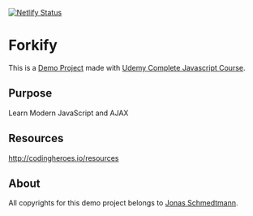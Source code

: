 [![Netlify Status](https://api.netlify.com/api/v1/badges/8d405974-3e23-4318-b656-2d3fc059c46a/deploy-status)](https://app.netlify.com/sites/forkify-demo/deploys)

# Forkify

This is a [Demo Project](https://forkify-demo.netlify.app) made with [Udemy Complete Javascript Course](https://github.com/jonasschmedtmann/complete-javascript-course).

## Purpose

Learn Modern JavaScript and AJAX

## Resources

http://codingheroes.io/resources


## About

All copyrights for this demo project belongs to [Jonas Schmedtmann](https://github.com/jonasschmedtmann).
